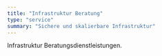 ```yaml
---
title: "Infrastruktur Beratung"
type: "service"
summary: "Sichere und skalierbare Infrastruktur"
---
```

Infrastruktur Beratungsdienstleistungen.
